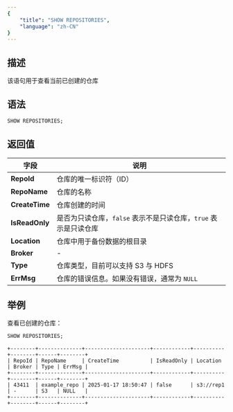 ```yaml
---
{
    "title": "SHOW REPOSITORIES",
    "language": "zh-CN"
}
---
```


## 描述

该语句用于查看当前已创建的仓库

## 语法

```sql
SHOW REPOSITORIES;
```

## 返回值

| 字段             | 说明                                      |
|----------------|-----------------------------------------|
| **RepoId**     | 仓库的唯一标识符（ID）                            |
| **RepoName**   | 仓库的名称                                   |
| **CreateTime** | 仓库创建的时间                                 |
| **IsReadOnly** | 是否为只读仓库，`false` 表示不是只读仓库，`true` 表示是只读仓库 |
| **Location**   | 仓库中用于备份数据的根目录                           |
| **Broker**     | -                                       |
| **Type**       | 仓库类型，目前可以支持 S3 与 HDFS                   |
| **ErrMsg**     | 仓库的错误信息。如果没有错误，通常为 `NULL`               |

## 举例

查看已创建的仓库：

```sql
SHOW REPOSITORIES;
```
```text
+--------+--------------+---------------------+------------+----------+--------+------+--------+
| RepoId | RepoName     | CreateTime          | IsReadOnly | Location | Broker | Type | ErrMsg |
+--------+--------------+---------------------+------------+----------+--------+------+--------+
| 43411  | example_repo | 2025-01-17 18:50:47 | false      | s3://rep1  | -      | S3   | NULL   |
+--------+--------------+---------------------+------------+----------+--------+------+--------+
```
